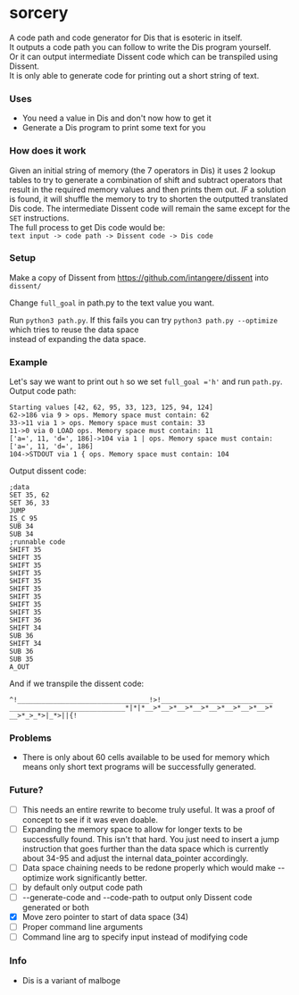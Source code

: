 # sorcery
A code path and code generator for Dis that is esoteric in itself.  
It outputs a code path you can follow to write the Dis program yourself.  
Or it can output intermediate Dissent code which can be transpiled using Dissent.  
It is only able to generate code for printing out a short string of text. 

### Uses

- You need a value in Dis and don't now how to get it
- Generate a Dis program to print some text for you

### How does it work

Given an initial string of memory (the 7 operators in Dis) it uses 2 lookup tables 
to try to generate a combination of shift and subtract operators that result in
the required memory values and then prints them out. *IF* a solution is found,
it will shuffle the memory to try to shorten the outputted translated Dis code.
The intermediate Dissent code will remain the same except for the `SET` instructions.  
The full process to get Dis code would be:   
`text input -> code path -> Dissent code -> Dis code`  

### Setup

Make a copy of Dissent from https://github.com/intangere/dissent into `dissent/`

Change `full_goal` in path.py to the text value you want.  

Run `python3 path.py`.
If this fails you can try `python3 path.py --optimize` which tries to reuse the data space  
instead of expanding the data space.  

### Example
Let's say we want to print out `h` so we set `full_goal ='h'` and run `path.py`.  
Output code path:
```
Starting values [42, 62, 95, 33, 123, 125, 94, 124]
62->186 via 9 > ops. Memory space must contain: 62
33->11 via 1 > ops. Memory space must contain: 33
11->0 via 0 LOAD ops. Memory space must contain: 11
['a=', 11, 'd=', 186]->104 via 1 | ops. Memory space must contain: ['a=', 11, 'd=', 186]
104->STDOUT via 1 { ops. Memory space must contain: 104
```
Output dissent code:  
```
;data
SET 35, 62
SET 36, 33
JUMP
IS_C 95
SUB 34
SUB 34
;runnable code
SHIFT 35
SHIFT 35
SHIFT 35
SHIFT 35
SHIFT 35
SHIFT 35
SHIFT 35
SHIFT 35
SHIFT 35
SHIFT 36
SHIFT 34
SUB 36
SHIFT 34
SUB 36
SUB 35
A_OUT
```
And if we transpile the dissent code:  
```
^!_________________________________!>!____________________________
_____________________________*|*|*__>*__>*__>*__>*__>*__>*__>*__>*
__>*_>_*>|_*>||{!
```
### Problems

- There is only about 60 cells available to be used for memory which means only short text programs will be successfully generated.

### Future?

- [ ] This needs an entire rewrite to become truly useful. It was a proof of concept to see if it was even doable.
- [ ] Expanding the memory space to allow for longer texts to be successfully found. This isn't that hard. You just need to insert a jump instruction that goes further than the data space which is currently about 34-95 and adjust the internal data_pointer accordingly.
- [ ] Data space chaining needs to be redone properly which would make --optimize work significantly better. 
- [ ] by default only output code path
- [ ] --generate-code and --code-path to output only Dissent code generated or both
- [x] Move zero pointer to start of data space (34)
- [ ] Proper command line arguments
- [ ] Command line arg to specify input instead of modifying code
### Info

- Dis is a variant of malboge 
